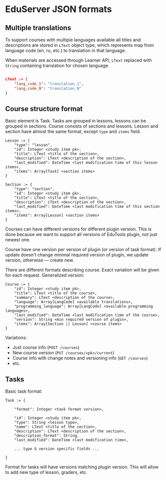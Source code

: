 # EduServer JSON formats

## Multiple translations

To support courses with multiple languages available 
all titles and descriptions are stored in `LText` object
type, which represents map from language code (en, ru, etc.)
to translation in that language.

When materials are accessed through Learner API, `LText`
replaced with `String` containing translation for chosen 
language.

```json

LText := {
    "lang_code_1": "translation_1",
    "lang_code_N": "translation_N"
}

```


## Course structure format

Basic element is Task. Tasks are grouped in lessons, lessons 
can be grouped in sections. Course consists of sections 
and lessons. Lesson and section have almost the same format, 
except `type` and `items` field.

```
Lesson := {
    "type": "lesson",
    "id": Integer <study item pk>,
    "title": LText <title of the section>,
    "description": LText <description of the section>,
    "last_modified": DateTime <last modification time of this lesson items>,
    "items": Array[Task] <section items> 
}
```

```
Section := {
    "type": "section",
    "id": Integer <study item pk>,
    "title": LText <title of the section>,
    "description": LText <description of the section>,
    "last_modified": DateTime <last modification time of this section items>,
    "items": Array[Lesson] <section items>
}
```

Courses can have different versions for different plugin version.
This is done because we want to support all versions of EduTools
plugin, not just newest one.

Course have one version per version of plugin (or version of task
format). If update doesn't change minimal required version of plugin,
we update version, otherwise — create new.

There are different formats describing course. Exact variation will
be given for each request. Generalized version: 

```
Course := {
    "id": Integer <study item pk>, 
    "title": LText <title of the course>,
    "summary": LText <description of the course>,
    "language": Array[LangCode] <available translations>,
    "programming_language": Array[LangCode] <available programming languages>,
    "last_modified": DateTime <last modification time of the course>,
    "version": String <min required version of plugin>,
    "items": Array[Section || Lesson] <course items>
}
```

Variations:

* Just course info (`POST /courses`)
* New course version (`PUT /courses/<pk>/current`)
* Course info with change notes and versioning info (`GET /courses`)
* etc.


## Tasks

Basic task format:

```
Task := {

    "format": Integer <task format version>,

    "id": Integer <study item pk>,
    "type": String <lesson type>,
    "name": LText <title of the section>,
    "description": LText <description of the section>,
    "description_format": String,
    "last_modified": DateTime <last modification time>,
    
    ... type & version specific fields ...

}
```

Format for tasks will have versions matching plugin version.
This will allow to add new type of lesson, graders, etc.
